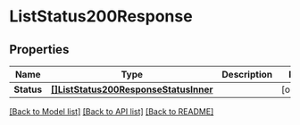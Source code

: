 # ListStatus200Response

## Properties

Name | Type | Description | Notes
------------ | ------------- | ------------- | -------------
**Status** | [**[]ListStatus200ResponseStatusInner**](ListStatus200ResponseStatusInner.md) |  |[optional] 

[[Back to Model list]](../README.md#documentation-for-models) [[Back to API list]](../README.md#documentation-for-api-endpoints) [[Back to README]](../README.md)


